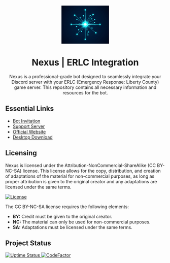 <p align="center">
  <img src="assets/nexus-logo.png" alt="Nexus Bot Logo" width="150">
</p>

<h1 align="center">Nexus | ERLC Integration</h1>

<p align="center">Nexus is a professional-grade bot designed to seamlessly integrate your Discord server with your ERLC (Emergency Response: Liberty County) game server. This repository contains all necessary information and resources for the bot. </p>

## Essential Links
- [Bot Invitation](https://discord.com/api/oauth2/authorize?client_id=1390197754436784188&permissions=8&scope=applications.commands%20bot)
- [Support Server](https://discord.gg/[YOUR_SERVER_INVITE_CODE])
- [Official Website](https://www.your-website.com)
- [Desktop Download](https://www.your-website.com/download)

## Licensing
Nexus is licensed under the Attribution-NonCommercial-ShareAlike (CC BY-NC-SA) license. This license allows for the copy, distribution, and creation of adaptations of the material for non-commercial purposes, as long as proper attribution is given to the original creator and any adaptations are licensed under the same terms.

<a href="https://top.gg/bot/[YOUR_BOT_ID_HERE]">
  <img src="https://licensebuttons.net/l/by-nc-sa/3.0/88x31.png" alt="License">
</a>

The CC BY-NC-SA license requires the following elements:
- **BY:** Credit must be given to the original creator.
- **NC:** The material can only be used for non-commercial purposes.
- **SA:** Adaptations must be licensed under the same terms.

## Project Status
<a href="[YOUR_UPTIME_LINK]">
  <img src="https://img.shields.io/badge/Status-Offline-red" alt="Uptime Status">
</a>
<a href="https://www.codefactor.io/repository/github/hamzaqaz/nexusintegration"><img src="https://www.codefactor.io/repository/github/hamzaqaz/nexusintegration/badge" alt="CodeFactor" /></a>

